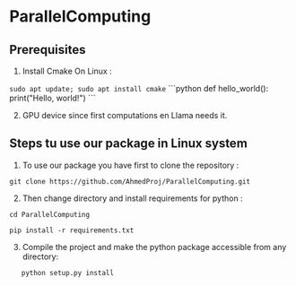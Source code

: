 # ParallelComputing

## Prerequisites
1. Install Cmake On Linux :

```sudo apt update; sudo apt install cmake```
\```python
def hello_world():
    print("Hello, world!")
\```

2. GPU device since first computations en Llama needs it. 

## Steps tu use our package in Linux system

1. To use our package you have first to clone the repository :
   
```git clone https://github.com/AhmedProj/ParallelComputing.git```

2. Then change directory and install requirements for python :  
   
```cd ParallelComputing```  

```pip install -r requirements.txt```  

3. Compile the project and make the python package accessible from any directory:

```python
   python setup.py install
